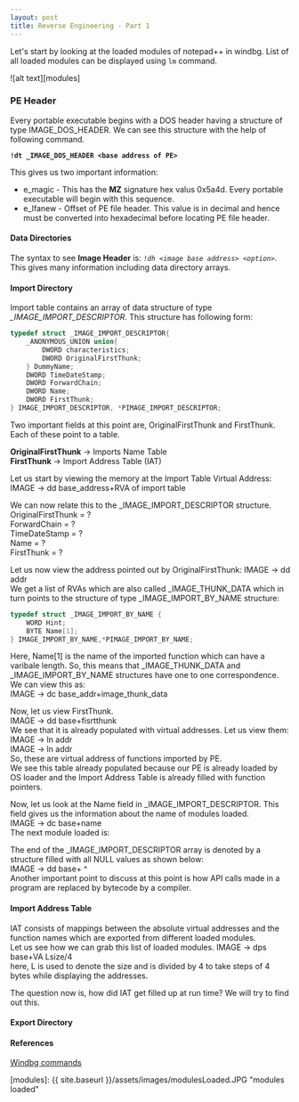```yaml
---
layout: post
title: Reverse Engineering - Part 1
---
```


Let's start by looking at the loaded modules of notepad++ in windbg. List of all loaded modules can be displayed using `lm` command.<!--more-->

![alt text][modules]

### PE Header
Every portable executable begins with a DOS header having a structure of type IMAGE_DOS_HEADER. We can see this structure with the help of following command.

**``` !dt _IMAGE_DOS_HEADER <base address of PE> ```**

This gives us two important information:
   * e_magic - This has the __MZ__ signature hex valus 0x5a4d. Every portable executable will begin with this sequence.
   * e_lfanew - Offset of PE file header. This value is in decimal and hence must be converted into hexadecimal before locating PE file header.

#### Data Directories
The syntax to see **Image Header** is: _```!dh <image base address> <option>```_. This gives many information including data directory arrays.

#### Import Directory
Import table contains an array of data structure of type *_IMAGE_IMPORT_DESCRIPTOR*. This structure has following form: 
```cpp
typedef struct _IMAGE_IMPORT_DESCRIPTOR{
    _ANONYMOUS_UNION union{
        DWORD characteristics;
        DWORD OriginalFirstThunk;
    } DummyName;
    DWORD TimeDateStamp;
    DWORD ForwardChain;
    DWORD Name;
    DWORD FirstThunk;
} IMAGE_IMPORT_DESCRIPTOR, *PIMAGE_IMPORT_DESCRIPTOR;
```
Two important fields at this point are, OriginalFirstThunk and FirstThunk. Each of these point to a table.  

**OriginalFirstThunk**  -> Imports Name Table  
**FirstThunk** -> Import Address Table (IAT)

Let us start by viewing the memory at the Import Table Virtual Address:  
IMAGE -> dd base_address+RVA of import table

We can now relate this to the _IMAGE_IMPORT_DESCRIPTOR structure.  
OriginalFirstThunk = ?  
ForwardChain = ?  
TimeDateStamp = ?  
Name = ?  
FirstThunk = ?  

Let us now view the address pointed out by OriginalFirstThunk:
IMAGE -> dd addr  
We get a list of RVAs which are also called _IMAGE_THUNK_DATA which in turn points to the structure of type _IMAGE_IMPORT_BY_NAME structure:  
```cpp
typedef struct _IMAGE_IMPORT_BY_NAME {
    WORD Hint;
    BYTE Name[1];
} IMAGE_IMPORT_BY_NAME,*PIMAGE_IMPORT_BY_NAME;
```
Here, Name[1] is the name of the imported function which can have a varibale length. So, this means that _IMAGE_THUNK_DATA and _IMAGE_IMPORT_BY_NAME structures have one to one correspondence.  
We can view this as:  
IMAGE -> dc base_addr+image_thunk_data  

Now, let us view FirstThunk.  
IMAGE -> dd base+fisrtthunk  
We see that it is already populated with virtual addresses. Let us view them:  
IMAGE -> ln addr  
IMAGE -> ln addr  
So, these are virtual address of functions imported by PE.  
We see this table already populated because our PE is already loaded by OS loader and the Import Address Table is already filled with function pointers.  

Now, let us look at the Name field in _IMAGE_IMPORT_DESCRIPTOR. This field gives us the information about the name of modules loaded.  
IMAGE -> dc base+name  
The next module loaded is:  

The end of the _IMAGE_IMPORT_DESCRIPTOR array is denoted by a structure filled with all NULL values as shown below:  
IMAGE -> dd base+ ^  
Another important point to discuss at this point is how API calls made in a program are replaced by bytecode by a compiler.  

#### Import Address Table
IAT consists of mappings between the absolute virtual addresses and the function names which are exported from different loaded modules.  
Let us see how we can grab this list of loaded modules. 
IMAGE -> dps base+VA Lsize/4  
here, L is used to denote the size and is divided by 4 to take steps of 4 bytes while displaying the addresses.

The question now is, how did IAT get filled up at run time? We will try to find out this.  
#### Export Directory

#### References
[Windbg commands](http://windbg.info/doc/1-common-cmds.html)

[modules]: {{ site.baseurl }}/assets/images/modulesLoaded.JPG "modules loaded"
